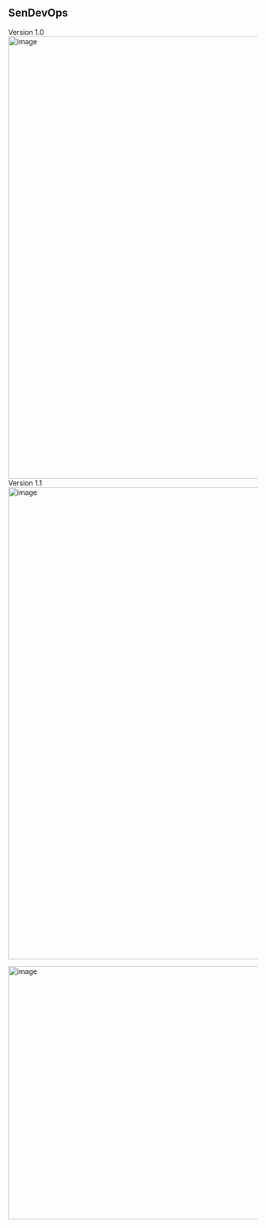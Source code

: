 ## SenDevOps
Version 1.0
<img width="1887" height="894" alt="image" src="https://github.com/user-attachments/assets/6dbd78c9-b0e5-4874-841d-0fb998c57a9d" />
Version 1.1
<img width="1902" height="954" alt="image" src="https://github.com/user-attachments/assets/9d2c4f0f-5217-44cb-b548-a95e4228241c" />

<img width="512" height="512" alt="image" src="https://github.com/user-attachments/assets/9ac8d00b-1542-423f-96f5-0a2aa95c9f48" />




